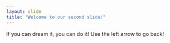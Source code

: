 ```yaml
---
layout: slide
title: "Welcome to our second slide!"
---
```

If you can dream it, you can do it!
Use the left arrow to go back!
